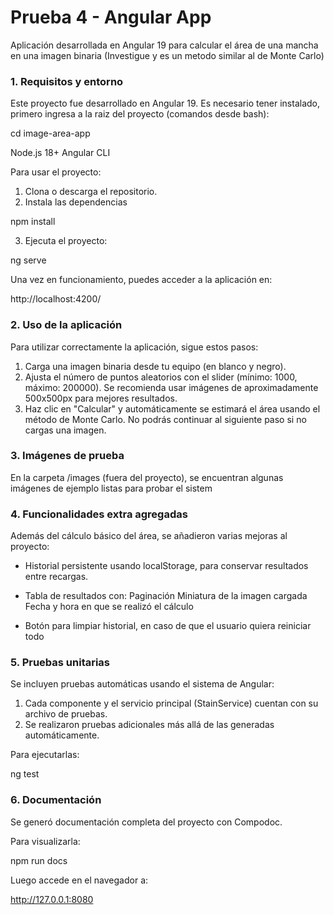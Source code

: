 # Prueba 4 - Angular App

Aplicación desarrollada en Angular 19 para calcular el área de una mancha en una imagen binaria (Investigue y es un metodo similar al de Monte Carlo)

### 1. Requisitos y entorno
Este proyecto fue desarrollado en Angular 19. Es necesario tener instalado,
primero ingresa a la raiz del proyecto (comandos desde bash):

cd image-area-app

Node.js 18+
Angular CLI

Para usar el proyecto:

1. Clona o descarga el repositorio.
2. Instala las dependencias

npm install

3. Ejecuta el proyecto:

ng serve

Una vez en funcionamiento, puedes acceder a la aplicación en:

http://localhost:4200/


### 2. Uso de la aplicación

Para utilizar correctamente la aplicación, sigue estos pasos:

1. Carga una imagen binaria desde tu equipo (en blanco y negro).
2. Ajusta el número de puntos aleatorios con el slider (mínimo: 1000, máximo: 200000).
    Se recomienda usar imágenes de aproximadamente 500x500px para mejores resultados.
3. Haz clic en "Calcular" y automáticamente se estimará el área usando el método de Monte Carlo.
No podrás continuar al siguiente paso si no cargas una imagen.


### 3. Imágenes de prueba

En la carpeta /images (fuera del proyecto), se encuentran algunas imágenes de ejemplo listas para probar el sistem


### 4. Funcionalidades extra agregadas

Además del cálculo básico del área, se añadieron varias mejoras al proyecto:

* Historial persistente usando localStorage, para conservar resultados entre recargas.

* Tabla de resultados con: 
    Paginación
    Miniatura de la imagen cargada
    Fecha y hora en que se realizó el cálculo

* Botón para limpiar historial, en caso de que el usuario quiera reiniciar todo


### 5. Pruebas unitarias

Se incluyen pruebas automáticas usando el sistema de Angular:

1. Cada componente y el servicio principal (StainService) cuentan con su archivo de pruebas.
2. Se realizaron pruebas adicionales más allá de las generadas automáticamente.

Para ejecutarlas:

ng test


### 6. Documentación
Se generó documentación completa del proyecto con Compodoc.

Para visualizarla:

npm run docs

Luego accede en el navegador a:

http://127.0.0.1:8080